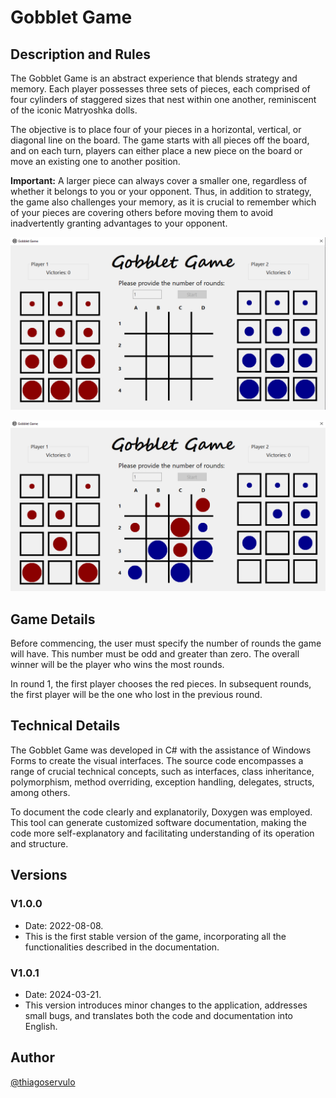 # Gobblet Game

## Description and Rules
The Gobblet Game is an abstract experience that blends strategy and memory. Each player possesses three sets of pieces, each comprised of four cylinders of staggered sizes that nest within one another, reminiscent of the iconic Matryoshka dolls.

The objective is to place four of your pieces in a horizontal, vertical, or diagonal line on the board. The game starts with all pieces off the board, and on each turn, players can either place a new piece on the board or move an existing one to another position.

**Important:** A larger piece can always cover a smaller one, regardless of whether it belongs to you or your opponent. Thus, in addition to strategy, the game also challenges your memory, as it is crucial to remember which of your pieces are covering others before moving them to avoid inadvertently granting advantages to your opponent.

![Initial board][board_1]

![Game board][board_2]

## Game Details
Before commencing, the user must specify the number of rounds the game will have. This number must be odd and greater than zero. The overall winner will be the player who wins the most rounds.

In round 1, the first player chooses the red pieces. In subsequent rounds, the first player will be the one who lost in the previous round.

## Technical Details
The Gobblet Game was developed in C# with the assistance of Windows Forms to create the visual interfaces. The source code encompasses a range of crucial technical concepts, such as interfaces, class inheritance, polymorphism, method overriding, exception handling, delegates, structs, among others.

To document the code clearly and explanatorily, Doxygen was employed. This tool can generate customized software documentation, making the code more self-explanatory and facilitating understanding of its operation and structure.

## Versions

### V1.0.0

* Date: 2022-08-08. 
* This is the first stable version of the game, incorporating all the functionalities described in the documentation.

### V1.0.1

* Date: 2024-03-21. 
* This version introduces minor changes to the application, addresses small bugs, and translates both the code and documentation into English.

## Author

[@thiagoservulo](https://github.com/ThiagoServulo)

[board_1]: images/board_1.png
[board_2]: images/board_2.png